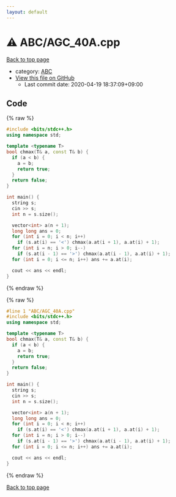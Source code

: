```yaml
---
layout: default
---
```


<!-- mathjax config similar to math.stackexchange -->
<script type="text/javascript" async
  src="https://cdnjs.cloudflare.com/ajax/libs/mathjax/2.7.5/MathJax.js?config=TeX-MML-AM_CHTML">
</script>
<script type="text/x-mathjax-config">
  MathJax.Hub.Config({
    TeX: { equationNumbers: { autoNumber: "AMS" }},
    tex2jax: {
      inlineMath: [ ['$','$'] ],
      processEscapes: true
    },
    "HTML-CSS": { matchFontHeight: false },
    displayAlign: "left",
    displayIndent: "2em"
  });
</script>

<script type="text/javascript" src="https://cdnjs.cloudflare.com/ajax/libs/jquery/3.4.1/jquery.min.js"></script>
<script src="https://cdn.jsdelivr.net/npm/jquery-balloon-js@1.1.2/jquery.balloon.min.js" integrity="sha256-ZEYs9VrgAeNuPvs15E39OsyOJaIkXEEt10fzxJ20+2I=" crossorigin="anonymous"></script>
<script type="text/javascript" src="../../assets/js/copy-button.js"></script>
<link rel="stylesheet" href="../../assets/css/copy-button.css" />


# :warning: ABC/AGC_40A.cpp

<a href="../../index.html">Back to top page</a>

* category: <a href="../../index.html#902fbdd2b1df0c4f70b4a5d23525e932">ABC</a>
* <a href="{{ site.github.repository_url }}/blob/master/ABC/AGC_40A.cpp">View this file on GitHub</a>
    - Last commit date: 2020-04-19 18:37:09+09:00




## Code

<a id="unbundled"></a>
{% raw %}
```cpp
#include <bits/stdc++.h>
using namespace std;

template <typename T>
bool chmax(T& a, const T& b) {
  if (a < b) {
    a = b;
    return true;
  }
  return false;
}

int main() {
  string s;
  cin >> s;
  int n = s.size();

  vector<int> a(n + 1);
  long long ans = 0;
  for (int i = 0; i < n; i++)
    if (s.at(i) == '<') chmax(a.at(i + 1), a.at(i) + 1);
  for (int i = n; i > 0; i--)
    if (s.at(i - 1) == '>') chmax(a.at(i - 1), a.at(i) + 1);
  for (int i = 0; i <= n; i++) ans += a.at(i);

  cout << ans << endl;
}
```
{% endraw %}

<a id="bundled"></a>
{% raw %}
```cpp
#line 1 "ABC/AGC_40A.cpp"
#include <bits/stdc++.h>
using namespace std;

template <typename T>
bool chmax(T& a, const T& b) {
  if (a < b) {
    a = b;
    return true;
  }
  return false;
}

int main() {
  string s;
  cin >> s;
  int n = s.size();

  vector<int> a(n + 1);
  long long ans = 0;
  for (int i = 0; i < n; i++)
    if (s.at(i) == '<') chmax(a.at(i + 1), a.at(i) + 1);
  for (int i = n; i > 0; i--)
    if (s.at(i - 1) == '>') chmax(a.at(i - 1), a.at(i) + 1);
  for (int i = 0; i <= n; i++) ans += a.at(i);

  cout << ans << endl;
}

```
{% endraw %}

<a href="../../index.html">Back to top page</a>

